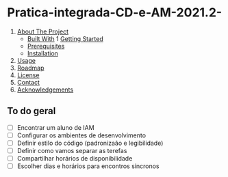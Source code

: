 # Pratica-integrada-CD-e-AM-2021.2-

1. [About The Project](#about-the-project)
    * [Built With](#built-with)
1 [Getting Started](#getting-started)
    * [Prerequisites](#prerequisites)
    * [Installation](#installation)
1. [Usage](#usage)
1. [Roadmap](#todo)
1. [License](#license)
1. [Contact](#contac)
1. [Acknowledgements](#acknowledgements)

## To do geral

- [ ] Encontrar um aluno de IAM
- [ ] Configurar os ambientes de desenvolvimento
- [ ] Definir estilo do código (padronizaão e legibilidade)
- [ ] Definir como vamos separar as terefas
- [ ] Compartilhar horários de disponibilidade
- [ ] Escolher dias e horários para encontros síncronos
